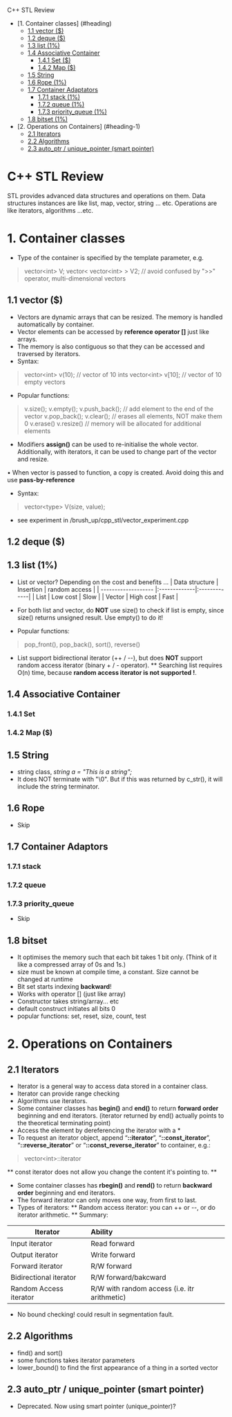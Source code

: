 C++ STL Review

- [1. Container classes] (#heading)
    * [1.1 vector ($)](#sub-heading)
    * [1.2 deque ($)](#sub-heading)
    * [1.3 list (1%)](#sub-heading)
    * [1.4 Associative Container](#sub-heading)
    	+ [1.4.1 Set ($)](#sub-sub-heading)
    	+ [1.4.2 Map ($)](#sub-sub-heading)
    * [1.5 String](#sub-heading)
    * [1.6 Rope (1%)](#sub-heading)
    * [1.7 Container Adaptators](#sub-heading)
        + [1.7.1 stack (1%)](#sub-sub-heading)
    	+ [1.7.2 queue (1%)](#sub-sub-heading)
    	+ [1.7.3 priority_queue (1%)](#sub-sub-heading)
    * [1.8 bitset (1%)](#sub-heading)
- [2. Operations on Containers] (#heading-1)
    * [2.1 Iterators](#sub-heading)
    * [2.2 Algorithms](#sub-heading)
    * [2.3 auto_ptr / unique_pointer (smart pointer)](#sub-heading)

**C++ STL Review**
===========================================  

STL provides advanced data structures and operations on them. Data structures instances are like list, map, vector, string ... etc. Operations are like iterators, algorithms ...etc.

<!-- toc -->

# 1. Container classes
* Type of the container is specified by the template parameter, e.g. 
> vector&lt;int> V;
> vector&lt; vector&lt;int> > V2; // avoid confused by ">>" operator, multi-dimensional vectors  

## 1.1 vector ($)
* Vectors are dynamic arrays that can be resized. The memory is handled automatically by container.
* Vector elements can be accessed by __reference operator []__ just like arrays.
* The memory is also contiguous so that they can be accessed and traversed by iterators. 
* Syntax: 
> vector&lt;int> v(10); // vector of 10 ints
> vector&lt;int> v[10]; // vector of 10 empty vectors

* Popular functions: 
> v.size(); 
> v.empty();
> v.push_back(); // add element to the end of the vector
> v.pop_back();
> v.clear(); // erases all elements, NOT make them 0
> v.erase()
> v.resize() // memory will be allocated for additional elements

* Modifiers __assign()__ can be used to re-initialise the whole vector. Additionally, with iterators, it can be used to change part of the vector and resize.

• When vector is passed to function, a copy is created. Avoid doing this and use __pass-by-reference__
* Syntax:
> vector&lt;type> V(size, value);

* see experiment in /brush_up/cpp_stl/vector_experiment.cpp

## 1.2 deque ($)


## 1.3 list (1%)
* List or vector? Depending on the cost and benefits ... 
| Data structure      | Insertion | random access | 
| ------------------- |:-------------|:-------------| 
| List       | Low cost | Slow |
| Vector     | High cost | Fast | 

* For both list and vector, do __NOT__ use size() to check if list is empty, since size() returns unsigned result. Use empty() to do it!
* Popular functions:
> pop_front(), pop_back(), sort(), reverse()
* List support bidirectional iterator (++ / --), but does __NOT__ support random access iterator (binary + / - operator). 
** Searching list requires O(n) time, because __random access iterator is not supported !__.

## 1.4 Associative Container
### 1.4.1 Set
### 1.4.2 Map ($)
## 1.5 String
* string class, *string a = \"This is a string\";*
* It does NOT terminate with "\0". But if this was returned by c_str(), it will include the string terminator.

## 1.6 Rope
* Skip

## 1.7 Container Adaptors
### 1.7.1 stack
### 1.7.2 queue
### 1.7.3 priority_queue
* Skip

## 1.8 bitset
* It optimises the memory such that each bit takes 1 bit only. (Think of it like a compressed array of 0s and 1s.)
* size must be known at compile time, a constant. Size cannot be changed at runtime
* Bit set starts indexing __backward__!
* Works with operator [] (just like array)
* Constructor takes string/array... etc
* default construct initiates all bits 0
* popular functions: set, reset, size, count, test

# 2. Operations on Containers

## 2.1 Iterators
* Iterator is a general way to access data stored in a container class. 
* Iterator can provide range checking
* Algorithms use iterators.
* Some container classes has __begin()__ and __end()__ to return __forward order__ beginning and end iterators. (iterator returned by end() actually points to the theoretical terminating point)
* Access the element by dereferencing the iterator with a *
* To request an iterator object, append “__::iterator__”, “__::const_iterator__”, “__::reverse_iterator__” or “__::const_reverse_iterator__”  to container, e.g.:
> vector&lt;int>::iterator

** const iterator does not allow you change the content it's pointing to.
** 

* Some container classes has __rbegin()__ and __rend()__ to return __backward order__ beginning and end iterators.
* The forward iterator can only moves one way, from first to last.
* Types of iterators:
	** Random access iterator: you can ++ or --, or do iterator arithmetic.
	** Summary: 

| Iterator      | Ability       | 
| ------------------- |:-------------| 
| Input iterator      | Read forward  | 
| Output iterator     | Write forward |  
| Forward iterator 	  | R/W forward   |
| Bidirectional iterator 	  | R/W forward/bakcward   | 
| Random Access iterator 	  | R/W with random access (i.e. itr arithmetic)   | 

* No bound checking! could result in segmentation fault.

## 2.2 Algorithms
* find() and sort()
* some functions takes iterator parameters
* lower_bound() to find the first appearance of a thing in a sorted vector

## 2.3 auto_ptr / unique_pointer (smart pointer)
* Deprecated. Now using smart pointer (unique_pointer)?
